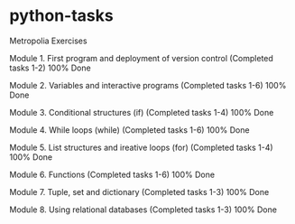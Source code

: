 # python-tasks
Metropolia Exercises

Module 1. First program and deployment of version control (Completed tasks 1-2) 100% Done

Module 2. Variables and interactive programs (Completed tasks 1-6) 100% Done

Module 3. Conditional structures (if) (Completed tasks 1-4) 100% Done

Module 4. While loops (while) (Completed tasks 1-6) 100% Done

Module 5. List structures and ireative loops (for) (Completed tasks 1-4) 100% Done

Module 6. Functions (Completed tasks 1-6) 100% Done

Module 7. Tuple, set and dictionary (Completed tasks 1-3) 100% Done

Module 8. Using relational databases (Completed tasks 1-3) 100% Done
